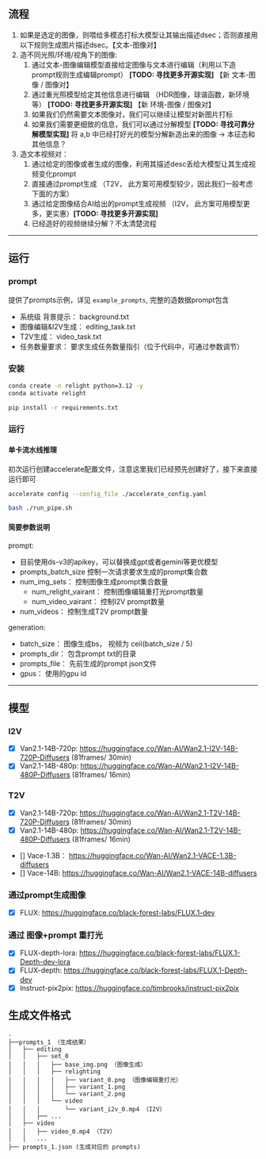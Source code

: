 ## 流程

1. 如果是选定的图像，则喂给多模态打标大模型让其输出描述dsec；否则直接用以下规则生成图片描述dsec。【文本-图像对】
2. 造不同光照/环境/视角下的图像:
    1. 通过文本-图像编辑模型直接给定图像与文本进行编辑（利用以下造prompt规则生成编辑prompt） **[TODO: 寻找更多开源实现]**  【新 文本-图像 / 图像对】
    2. 通过重光照模型给定其他信息进行编辑 （HDR图像，球谐函数，新环境等） **[TODO: 寻找更多开源实现]**  【新 环境-图像 / 图像对】
    3. 如果我们仍然需要文本图像对，我们可以继续让模型对新图片打标
    4. 如果我们需要更细致的信息，我们可以通过分解模型 **[TODO: 寻找可靠分解模型实现]** 将 a,b 中已经打好光的模型分解新造出来的图像 → 本征态和其他信息？
3. 造文本视频对：
    1. 通过给定的图像或者生成的图像，利用其描述desc丢给大模型让其生成视频变化prompt
    2. 直接通过prompt生成 （T2V， 此方案可用模型较少，因此我们一般考虑下面的方案）
    3. 通过给定图像结合AI给出的prompt生成视频 （I2V， 此方案可用模型更多，更实惠）**[TODO: 寻找更多开源实现]**
    4. 已经造好的视频继续分解？不太清楚流程

---
## 运行

### prompt
提供了prompts示例，详见 `example_prompts`, 完整的造数据prompt包含
- 系统级 背景提示： background.txt
- 图像编辑&I2V生成： editing_task.txt
- T2V生成： video_task.txt
- 任务数量要求： 要求生成任务数量指引（位于代码中，可通过参数调节）


### 安装
```bash
conda create -n relight python=3.12 -y
conda activate relight

pip install -r requirements.txt
```


### 运行

#### 单卡流水线推理
初次运行创建accelerate配置文件，注意这里我们已经预先创建好了，接下来直接运行即可
```bash
accelerate config --config_file ./accelerate_config.yaml

bash ./run_pipe.sh 
```

#### 简要参数说明

prompt:
- 目前使用ds-v3的apikey，可以替换成gpt或者gemini等更优模型
- prompts_batch_size 控制一次请求要求生成的prompt集合数
- num_img_sets： 控制图像生成prompt集合数量
    - num_relight_vairant： 控制图像编辑重打光prompt数量
    - num_video_vairant： 控制I2V prompt数量
- num_videos： 控制生成T2V prompt数量

generation:
- batch_size： 图像生成bs， 视频为 ceil(batch_size / 5)
- prompts_dir： 包含prompt txt的目录
- prompts_file： 先前生成的prompt json文件
- gpus： 使用的gpu id

---
## 模型

### I2V
- [x] Van2.1-14B-720p: https://huggingface.co/Wan-AI/Wan2.1-I2V-14B-720P-Diffusers (81frames/ 30min)
- [x] Van2.1-14B-480p: https://huggingface.co/Wan-AI/Wan2.1-I2V-14B-480P-Diffusers (81frames/ 16min)

### T2V
- [x] Van2.1-14B-720p: https://huggingface.co/Wan-AI/Wan2.1-T2V-14B-720P-Diffusers (81frames/ 30min)
- [x] Van2.1-14B-480p: https://huggingface.co/Wan-AI/Wan2.1-T2V-14B-480P-Diffusers (81frames/ 16min)
- [] Vace-1.3B： https://huggingface.co/Wan-AI/Wan2.1-VACE-1.3B-diffusers
- [] Vace-14B: https://huggingface.co/Wan-AI/Wan2.1-VACE-14B-diffusers

### 通过prompt生成图像
- [x] FLUX: https://huggingface.co/black-forest-labs/FLUX.1-dev

### 通过 图像+prompt 重打光
- [x] FLUX-depth-lora: https://huggingface.co/black-forest-labs/FLUX.1-Depth-dev-lora 
- [x] FLUX-depth: https://huggingface.co/black-forest-labs/FLUX.1-Depth-dev
- [x] Instruct-pix2pix: https://huggingface.co/timbrooks/instruct-pix2pix 

## 生成文件格式
```
.
├──prompts_1 （生成结果）
│   ├── editing
│   │   ├── set_0
│   │   │   ├── base_img.png （图像生成）
│   │   │   ├── relighting
│   │   │   │   ├── variant_0.png （图像编辑重打光）
│   │   │   │   ├── variant_1.png
│   │   │   │   └── variant_2.png
│   │   │   └── video
│   │   │       └── variant_i2v_0.mp4 （I2V）
│   │   ├── ...
│   ├── video
│   │   ├── video_0.mp4 （T2V）
│   │   ...
├── prompts_1.json (生成对应的 prompts)
```
